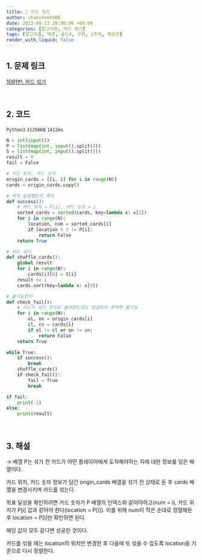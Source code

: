 ```yaml
---
title: 🐹 카드 섞기
author: chaeshee0908
date: 2023-09-23 20:00:00 +09:00
categories: [알고리즘, 카드 섞기]
tags: [알고리즘, 백준, 골드4, 구현, 1주차, 채승희]
render_with_liquid: false
---
```


## 1. 문제 링크

[1091번: 카드 섞기](https://www.acmicpc.net/problem/1091)

<br>

## 2. 코드

`Python3`  `31256KB`  `1412ms`

```python
N = int(input())
P = list(map(int, input().split()))
S = list(map(int, input().split()))
result = 0
fail = False

# 카드 위치, 카드 숫자
origin_cards = [[i, i] for i in range(N)]
cards = origin_cards.copy()

# 목적 달성했는지 확인
def success():
    # 카드 위치 = P[i], 카드 숫자 = i
    sorted_cards = sorted(cards, key=lambda x: x[1])
    for i in range(N):
        location, num = sorted_cards[i]
        if location % 3 != P[i]:
            return False
    return True

# 카드 섞기
def shuffle_cards():
    global result
    for i in range(N):
        cards[i][0] = S[i]
    result += 1
    cards.sort(key=lambda x: x[0])

# 불가능한지
def check_fail():
    # 카드가 섞기 전으로 돌아왔는데도 성공하지 못하면 불가능 
    for i in range(N):
        ol, on = origin_cards[i]
        cl, cn = cards[i]
        if ol != cl or on != cn:
            return False
    return True

while True:
    if success():
        break
    shuffle_cards()
    if check_fail():
        fail = True
        break

if fail:
    print(-1)
else:
    print(result)

```

<br>

## 3. 해설
    
→ 배열 P는 섞기 전 카드가 어떤 플레이어에게 도착해야하는 지에 대한 정보를 담은 배열이다. 

카드 위치, 카드 숫자 정보가 담긴 origin_cards 배열을 섞기 전 상태로 둔 후 cards 배열을 변경시키며 카드를 섞는다. 

목표 달성을 확인하려면 카드 숫자가 P 배열의 인덱스와 같아야하고(num = i), 카드 위치가 P[i] 값과 같아야 한다(location = P[i]). 이를 위해 num이 작은 순대로 정렬해둔 후 location = P[i]만 확인하면 된다.

해당 값이 모두 같다면 성공한 것이다.

카드를 섞을 때는 location의 위치만 변경한 후 다음에 또 섞을 수 있도록 location을 기준으로 다시 정렬한다.
